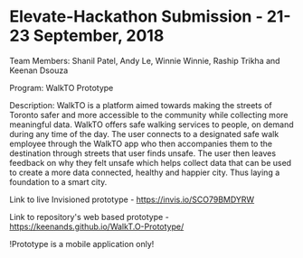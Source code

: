 # Elevate-Hackathon Submission - 21-23 September, 2018

Team Members: Shanil Patel, Andy Le, Winnie Winnie, Raship Trikha and Keenan Dsouza

Program: WalkTO Prototype

Description: WalkTO is a platform aimed towards making the streets of Toronto safer and more accessible to the community while collecting more meaningful data. WalkTO offers safe walking services to people, on demand during any time of the day. The user connects to a designated safe walk employee through the WalkTO app who then accompanies them to the destination through streets that user finds unsafe. The user then leaves feedback on why they felt unsafe which helps collect data that can be used to create a more data connected, healthy and happier city. Thus laying a foundation to a smart city.

Link to live Invisioned prototype - https://invis.io/SCO79BMDYRW

Link to repository's web based prototype - https://keenands.github.io/WalkT.O-Prototype/

!Prototype is a mobile application only!
